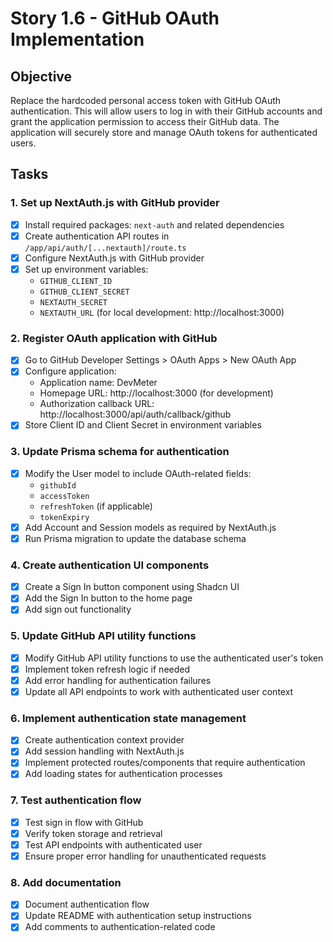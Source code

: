 # Story 1.6 - GitHub OAuth Implementation

## Objective
Replace the hardcoded personal access token with GitHub OAuth authentication. This will allow users to log in with their GitHub accounts and grant the application permission to access their GitHub data. The application will securely store and manage OAuth tokens for authenticated users.

## Tasks

### 1. Set up NextAuth.js with GitHub provider
- [x] Install required packages: `next-auth` and related dependencies
- [x] Create authentication API routes in `/app/api/auth/[...nextauth]/route.ts`
- [x] Configure NextAuth.js with GitHub provider
- [x] Set up environment variables:
  - `GITHUB_CLIENT_ID`
  - `GITHUB_CLIENT_SECRET`
  - `NEXTAUTH_SECRET`
  - `NEXTAUTH_URL` (for local development: http://localhost:3000)

### 2. Register OAuth application with GitHub
- [x] Go to GitHub Developer Settings > OAuth Apps > New OAuth App
- [x] Configure application:
  - Application name: DevMeter
  - Homepage URL: http://localhost:3000 (for development)
  - Authorization callback URL: http://localhost:3000/api/auth/callback/github
- [x] Store Client ID and Client Secret in environment variables

### 3. Update Prisma schema for authentication
- [x] Modify the User model to include OAuth-related fields:
  - `githubId`
  - `accessToken`
  - `refreshToken` (if applicable)
  - `tokenExpiry`
- [x] Add Account and Session models as required by NextAuth.js
- [x] Run Prisma migration to update the database schema

### 4. Create authentication UI components
- [x] Create a Sign In button component using Shadcn UI
- [x] Add the Sign In button to the home page
- [x] Add sign out functionality

### 5. Update GitHub API utility functions
- [x] Modify GitHub API utility functions to use the authenticated user's token
- [x] Implement token refresh logic if needed
- [x] Add error handling for authentication failures
- [x] Update all API endpoints to work with authenticated user context

### 6. Implement authentication state management
- [x] Create authentication context provider
- [x] Add session handling with NextAuth.js
- [x] Implement protected routes/components that require authentication
- [x] Add loading states for authentication processes

### 7. Test authentication flow
- [x] Test sign in flow with GitHub
- [x] Verify token storage and retrieval
- [x] Test API endpoints with authenticated user
- [x] Ensure proper error handling for unauthenticated requests

### 8. Add documentation
- [x] Document authentication flow
- [x] Update README with authentication setup instructions
- [x] Add comments to authentication-related code
